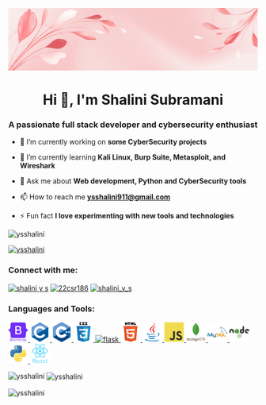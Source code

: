 ![Your GIF](https://github.com/YSShalini/BannerImage/blob/main/Pastel%20Watercolor%20Floral%20Personal%20LinkedIn%20Banner%20(1).gif)
<h1 align="center">Hi 👋, I'm Shalini Subramani</h1>
<h3 align="center">A passionate full stack developer and cybersecurity enthusiast</h3>

- 🔭 I’m currently working on **some CyberSecurity projects**

- 🌱 I’m currently learning **Kali Linux, Burp Suite, Metasploit, and Wireshark**

- 💬 Ask me about **Web development, Python and CyberSecurity tools**

- 📫 How to reach me **ysshalini911@gmail.com**

- ⚡ Fun fact **I love experimenting with new tools and technologies**

<p align="left"> <img src="https://komarev.com/ghpvc/?username=ysshalini&label=Profile%20views&color=0e75b6&style=flat" alt="ysshalini" /> </p>

<p align="left"> <a href="https://github.com/ryo-ma/github-profile-trophy"><img src="https://github-profile-trophy.vercel.app/?username=ysshalini" alt="ysshalini" /></a> </p>

<h3 align="left">Connect with me:</h3>
<p align="left">
<a href="www.linkedin.com/in/shalini-y-s-bb269b23b" target="blank"><img align="center" src="https://raw.githubusercontent.com/rahuldkjain/github-profile-readme-generator/master/src/images/icons/Social/linked-in-alt.svg" alt="shalini y s" height="30" width="40" /></a>
<a href="https://www.hackerrank.com/22csr186" target="blank"><img align="center" src="https://raw.githubusercontent.com/rahuldkjain/github-profile-readme-generator/master/src/images/icons/Social/hackerrank.svg" alt="22csr186" height="30" width="40" /></a>
<a href="https://www.leetcode.com/Shalini_YS" target="blank"><img align="center" src="https://raw.githubusercontent.com/rahuldkjain/github-profile-readme-generator/master/src/images/icons/Social/leet-code.svg" alt="shalini_y_s" height="30" width="40" /></a>
</p>

<h3 align="left">Languages and Tools:</h3>
<p align="left"> <a href="https://getbootstrap.com" target="_blank" rel="noreferrer"> <img src="https://raw.githubusercontent.com/devicons/devicon/master/icons/bootstrap/bootstrap-plain-wordmark.svg" alt="bootstrap" width="40" height="40"/> </a> <a href="https://www.cprogramming.com/" target="_blank" rel="noreferrer"> <img src="https://raw.githubusercontent.com/devicons/devicon/master/icons/c/c-original.svg" alt="c" width="40" height="40"/> </a> <a href="https://www.w3schools.com/cpp/" target="_blank" rel="noreferrer"> <img src="https://raw.githubusercontent.com/devicons/devicon/master/icons/cplusplus/cplusplus-original.svg" alt="cplusplus" width="40" height="40"/> </a> <a href="https://www.w3schools.com/css/" target="_blank" rel="noreferrer"> <img src="https://raw.githubusercontent.com/devicons/devicon/master/icons/css3/css3-original-wordmark.svg" alt="css3" width="40" height="40"/> </a> <a href="https://flask.palletsprojects.com/" target="_blank" rel="noreferrer"> <img src="https://www.vectorlogo.zone/logos/pocoo_flask/pocoo_flask-icon.svg" alt="flask" width="40" height="40"/> </a> <a href="https://www.w3.org/html/" target="_blank" rel="noreferrer"> <img src="https://raw.githubusercontent.com/devicons/devicon/master/icons/html5/html5-original-wordmark.svg" alt="html5" width="40" height="40"/> </a> <a href="https://www.java.com" target="_blank" rel="noreferrer"> <img src="https://raw.githubusercontent.com/devicons/devicon/master/icons/java/java-original.svg" alt="java" width="40" height="40"/> </a> <a href="https://developer.mozilla.org/en-US/docs/Web/JavaScript" target="_blank" rel="noreferrer"> <img src="https://raw.githubusercontent.com/devicons/devicon/master/icons/javascript/javascript-original.svg" alt="javascript" width="40" height="40"/> </a> <a href="https://www.mongodb.com/" target="_blank" rel="noreferrer"> <img src="https://raw.githubusercontent.com/devicons/devicon/master/icons/mongodb/mongodb-original-wordmark.svg" alt="mongodb" width="40" height="40"/> </a> <a href="https://www.mysql.com/" target="_blank" rel="noreferrer"> <img src="https://raw.githubusercontent.com/devicons/devicon/master/icons/mysql/mysql-original-wordmark.svg" alt="mysql" width="40" height="40"/> </a> <a href="https://nodejs.org" target="_blank" rel="noreferrer"> <img src="https://raw.githubusercontent.com/devicons/devicon/master/icons/nodejs/nodejs-original-wordmark.svg" alt="nodejs" width="40" height="40"/> </a> <a href="https://www.python.org" target="_blank" rel="noreferrer"> <img src="https://raw.githubusercontent.com/devicons/devicon/master/icons/python/python-original.svg" alt="python" width="40" height="40"/> </a> <a href="https://reactjs.org/" target="_blank" rel="noreferrer"> <img src="https://raw.githubusercontent.com/devicons/devicon/master/icons/react/react-original-wordmark.svg" alt="react" width="40" height="40"/> </a> </p>

<p><img align="left" src="https://github-readme-stats.vercel.app/api/top-langs?username=ysshalini&show_icons=true&locale=en&layout=compact" alt="ysshalini" /></p>

<p>&nbsp;<img align="center" src="https://github-readme-stats.vercel.app/api?username=ysshalini&show_icons=true&locale=en" alt="ysshalini" /></p>

<p><img align="center" src="https://github-readme-streak-stats.herokuapp.com/?user=ysshalini&" alt="ysshalini" /></p>
